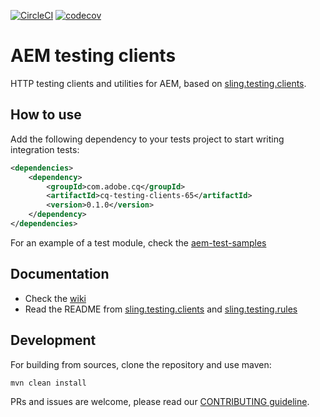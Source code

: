 [![CircleCI](https://circleci.com/gh/adobe/aem-testing-clients/tree/cq-65.svg?style=svg)](https://circleci.com/gh/adobe/aem-testing-clients/tree/cq-65)
[![codecov](https://img.shields.io/codecov/c/github/adobe/aem-testing-clients/cq-65.svg)](https://codecov.io/gh/adobe/aem-testing-clients/branch/cq-65)

# AEM testing clients
HTTP testing clients and utilities for AEM, based on [sling.testing.clients](https://github.com/apache/sling-org-apache-sling-testing-clients).

## How to use
Add the following dependency to your tests project to start writing integration tests:
```xml
<dependencies>
    <dependency>
        <groupId>com.adobe.cq</groupId>
        <artifactId>cq-testing-clients-65</artifactId>
        <version>0.1.0</version>
    </dependency>
</dependencies>


```

For an example of a test module, check the [aem-test-samples](https://github.com/adobe/aem-test-samples)

## Documentation
* Check the [wiki](https://github.com/adobe/aem-testing-clients/wiki)
* Read the README from [sling.testing.clients](https://github.com/apache/sling-org-apache-sling-testing-clients) and
[sling.testing.rules](https://github.com/apache/sling-org-apache-sling-testing-rules)

## Development
For building from sources, clone the repository and use maven:
```bash
mvn clean install
```

PRs and issues are welcome, please read our [CONTRIBUTING guideline](CONTRIBUTING.md). 
